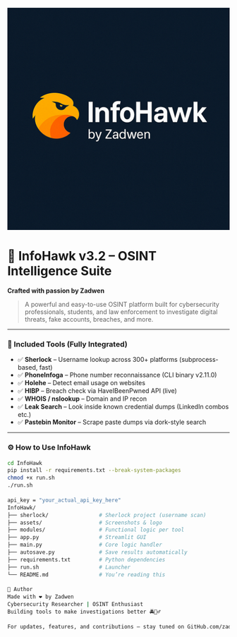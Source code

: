 
![InfoHawk Project](project.png)

# 🦅 InfoHawk v3.2 – OSINT Intelligence Suite  
**Crafted with passion by Zadwen**

> A powerful and easy-to-use OSINT platform built for cybersecurity professionals, students, and law enforcement to investigate digital threats, fake accounts, breaches, and more.

---

### 🧰 Included Tools (Fully Integrated)

- ✅ **Sherlock** – Username lookup across 300+ platforms (subprocess-based, fast)
- ✅ **PhoneInfoga** – Phone number reconnaissance (CLI binary v2.11.0)
- ✅ **Holehe** – Detect email usage on websites
- ✅ **HIBP** – Breach check via HaveIBeenPwned API (live)
- ✅ **WHOIS / nslookup** – Domain and IP recon
- ✅ **Leak Search** – Look inside known credential dumps (LinkedIn combos etc.)
- ✅ **Pastebin Monitor** – Scrape paste dumps via dork-style search

---

### ⚙️ How to Use InfoHawk


```bash
cd InfoHawk
pip install -r requirements.txt --break-system-packages
chmod +x run.sh
./run.sh

api_key = "your_actual_api_key_here"
InfoHawk/
├── sherlock/                # Sherlock project (username scan)
├── assets/                  # Screenshots & logo
├── modules/                 # Functional logic per tool
├── app.py                   # Streamlit GUI
├── main.py                  # Core logic handler
├── autosave.py              # Save results automatically
├── requirements.txt         # Python dependencies
├── run.sh                   # Launcher
└── README.md                # You’re reading this

🧠 Author
Made with ❤️ by Zadwen
Cybersecurity Researcher | OSINT Enthusiast
Building tools to make investigations better 🚔🕵️‍♂️

For updates, features, and contributions – stay tuned on GitHub.com/zadwen



